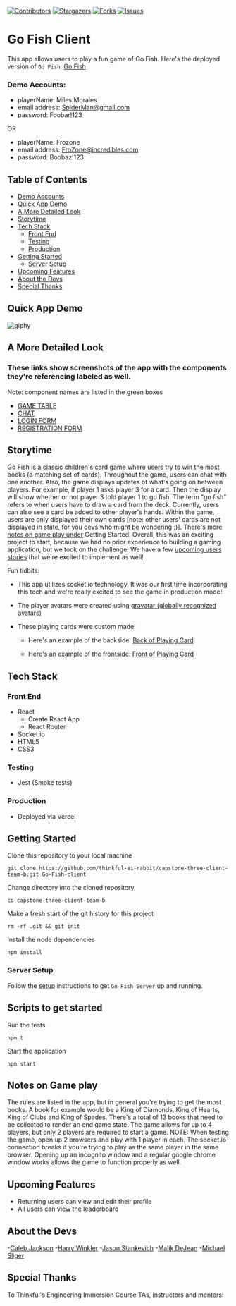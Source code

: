 [![Contributors][contributors-shield]][contributors-url]
[![Stargazers][stars-shield]][stars-url]
[![Forks][forks-shield]][forks-url]
[![Issues][issues-shield]][issues-url]

<!-- [![Live App][live-app-shield]][live-app-url] -->

<!-- [![MIT License][license-shield]][license-url] -->
<!-- [![LinkedIn][linkedin-shield]][linkedin-url] -->

# Go Fish Client

This app allows users to play a fun game of Go Fish.
Here's the deployed version of `Go Fish`: [Go Fish](https://gofish-team2.vercel.app/ 'Go Fish Live Link')

### Demo Accounts:

- playerName: Miles Morales
- email address: SpiderMan@gmail.com
- password: Foobar!123

OR

- playerName: Frozone
- email address: FroZone@incredibles.com
- password: Boobaz!123

## Table of Contents

- [Demo Accounts](#Demo-Accounts)
- [Quick App Demo](#Quick-App-Demo)
- [A More Detailed Look](#A-More-Detailed-Look)
- [Storytime](#Storytime)
- [Tech Stack](#Tech-Stack)
  - [Front End](#Front-End)
  - [Testing](#Testing)
  - [Production](#Production)
- [Getting Started](#Getting-Started)
  - [Server Setup](#Server-Setup)
- [Upcoming Features](#Upcoming-Features)
- [About the Devs](#About-the-Devs)
- [Special Thanks](#Special-Thanks)

## Quick App Demo

![giphy](https://media.giphy.com/media/S6F2Yd9QVzrebNN7AP/giphy.gif)

## A More Detailed Look

### These links show screenshots of the app with the components they're referencing labeled as well.

Note: component names are listed in the green boxes

- [GAME TABLE](https://imgur.com/a/AsVAnX2)
- [CHAT](https://imgur.com/a/FelTekV)
- [LOGIN FORM](https://imgur.com/a/DTNr8Lt)
- [REGISTRATION FORM](https://imgur.com/a/afGt2xb)

## Storytime

Go Fish is a classic children's card game where users try to win the most books (a matching set of cards). Throughout the game, users can chat with one another. Also, the game displays updates of what's going on between players. For example, if player 1 asks player 3 for a card. Then the display will show whether or not player 3 told player 1 to go fish. The term "go fish" refers to when users have to draw a card from the deck. Currently, users can also see a card be added to other player's hands. Within the game, users are only displayed their own cards [note: other users' cards are not displayed in state, for you devs who might be wondering ;)]. There's more [notes on game play under](#Notes-on-Game-play) Getting Started. Overall, this was an exciting project to start, because we had no prior experience to building a gaming application, but we took on the challenge! We have a few [upcoming users stories](#Upcoming-Features) that we're excited to implement as well!

Fun tidbits:

- This app utilizes socket.io technology. It was our first time incorporating this tech and we're really excited to see the game in production mode!

- The player avatars were created using [gravatar (globally recognized avatars)](https://www.npmjs.com/package/gravatar)

- These playing cards were custom made!

  - Here's an example of the backside:
    [Back of Playing Card](https://imgur.com/a/DsvJQsq)

  - Here's an example of the frontside:
    [Front of Playing Card](https://imgur.com/a/y39ssVi)

## Tech Stack

### Front End

- React
  - Create React App
  - React Router
- Socket.io
- HTML5
- CSS3

### Testing

- Jest (Smoke tests)

### Production

- Deployed via Vercel

## Getting Started

Clone this repository to your local machine

```
git clone https://github.com/thinkful-ei-rabbit/capstone-three-client-team-b.git Go-Fish-client
```

Change directory into the cloned repository

```
cd capstone-three-client-team-b
```

Make a fresh start of the git history for this project

```
rm -rf .git && git init
```

Install the node dependencies

```
npm install
```

### Server Setup

Follow the [setup](https://github.com/thinkful-ei-rabbit/capstone-three-server-team-b) instructions to get `Go Fish Server` up and running.

## Scripts to get started

Run the tests

```
npm t
```

Start the application

```
npm start
```
## Notes on Game play

The rules are listed in the app, but in general you're trying to get the most books. A book for example would be a King of Diamonds, King of Hearts, King of Clubs and King of Spades. There's a total of 13 books that need to be collected to render an end game state. The game allows for up to 4 players, but only 2 players are required to start a game. NOTE: When testing the game, open up 2 browsers and play with 1 player in each. The socket.io connection breaks if you're trying to play as the same player in the same browser.  Opening up an incognito window and a regular google chrome window works allows the game to function properly as well.

## Upcoming Features

<!-- ### We're working dilligently to incorporate these next user stories! -->

- Returning users can view and edit their profile
- All users can view the leaderboard

## About the Devs

-[Caleb Jackson](https://github.com/cabejackson) -[Harry Winkler](https://github.com/fumbl3b) -[Jason Stankevich](https://github.com/zompocalypse) -[Malik DeJean](https://github.com/M-DeJean) -[Michael Sliger](https://github.com/michaeljsliger)

## Special Thanks

To Thinkful's Engineering Immersion Course TAs, instructors and mentors!

<!-- MARKDOWN LINKS & IMAGES -->

<!-- https://www.markdownguide.org/basic-syntax/#reference-style-links -->

[contributors-shield]: https://img.shields.io/github/contributors/thinkful-ei-rabbit/capstone-three-client-team-b.svg?style=flat-square
[contributors-url]: https://github.com/thinkful-ei-rabbit/capstone-three-client-team-b/graphs/contributors

<!-- [live-app-shield]: https://img.shields.io/github/website/thinkful-ei-rabbit/capstone-three-client-team-b.svg?style=flat-square
[live-app-url]: https://capstone-3-client-deploy.vercel.app/ -->

[stars-shield]: https://img.shields.io/github/stars/thinkful-ei-rabbit/capstone-three-client-team-b.svg?style=flat-square
[stars-url]: https://github.com/thinkful-ei-rabbit/capstone-three-client-team-b/stargazers
[forks-shield]: https://img.shields.io/github/forks/thinkful-ei-rabbit/capstone-three-client-team-b.svg?style=flat-square
[forks-url]: https://github.com/thinkful-ei-rabbit/capstone-three-client-team-b/network/members
[issues-shield]: https://img.shields.io/github/issues/thinkful-ei-rabbit/capstone-three-client-team-b.svg?style=flat-square
[issues-url]: https://github.com/thinkful-ei-rabbit/capstone-three-client-team-b/issues

<!-- [license-shield]: https://img.shields.io/github/license/GIT-USERNAME-HERE/REPO-NAME-HERE.svg?style=flat-square
[license-url]: https://github.com/GIT-USERNAME-HERE/REPO-NAME-HERE/blob/master/LICENSE.txt
[linkedin-shield]: https://img.shields.io/badge/-LinkedIn-black.svg?style=flat-square&logo=linkedin&colorB=555
[linkedin-url]: https://www.linkedin.com/in/caleb-jackson-cabe/ -->

[jsconfig-docs]: https://code.visualstudio.com/docs/languages/jsconfig
